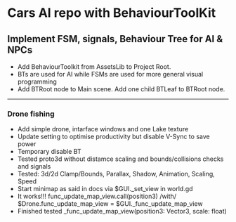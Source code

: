 # Cars AI repo with BehaviourToolKit
## Implement FSM, signals, Behaviour Tree for AI & NPCs
- Add BehaviourToolkit from AssetsLib to Project Root.
- BTs are used for AI while FSMs are used for more general visual programming
- Add BTRoot node to Main scene. Add one child BTLeaf to BTRoot node.
---
### Drone fishing
- Add simple drone, intarface windows and one Lake texture
- Update setting to optimise productivity but disable V-Sync to save power
- Temporary disable BT
- Tested proto3d without distamce scaling and bounds/collisions checks and signals
- Tested: 3d/2d Clamp/Bounds, Parallax, Shadow, Animation, Scaling, Speed
- Start minimap as said in docs via $GUI._set_view in world.gd
- It works!!! func_update_map_view.call(position3) /with/ $Drone.func_update_map_view = $GUI._func_update_map_view
- Finished tested \_func_update_map_view(position3: Vector3, scale: float)
